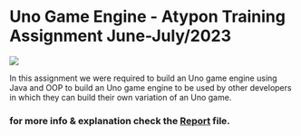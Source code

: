 # Uno Game Engine - Atypon Training Assignment June-July/2023

![](https://github.com/ibrahemjrr/UnoGame_IbrahemJaradat/blob/master/unnamed.png)

In this assignment we were required to build an Uno game engine using Java and OOP to build an Uno game engine to be used by other developers in which they can build their own variation of an Uno game.

### for more info & explanation check the [Report](https://github.com/ibrahemjrr/UnoGame_IbrahemJaradat/blob/master/Uno%20Game%20Engine%20Assignment.pdf) file.



